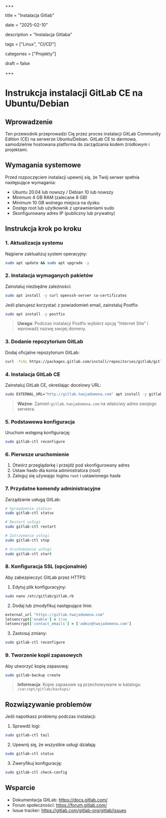 +++

title = "Instalacja Gitlab"

date = "2025-02-10"

description = "Instalacja Gitlaba"

tags = ["Linux", "CI/CD"]

categories = ["Projekty"]

draft = false

+++


# Instrukcja instalacji GitLab CE na Ubuntu/Debian

## Wprowadzenie
Ten przewodnik przeprowadzi Cię przez proces instalacji GitLab Community Edition (CE) na serwerze Ubuntu/Debian. GitLab CE to darmowa, samodzielnie hostowana platforma do zarządzania kodem źródłowym i projektami.

## Wymagania systemowe

Przed rozpoczęciem instalacji upewnij się, że Twój serwer spełnia następujące wymagania:

- Ubuntu 20.04 lub nowszy / Debian 10 lub nowszy
- Minimum 4 GB RAM (zalecane 8 GB)
- Minimum 10 GB wolnego miejsca na dysku
- Dostęp root lub użytkownik z uprawnieniami sudo
- Skonfigurowany adres IP (publiczny lub prywatny)

## Instrukcja krok po kroku

### 1. Aktualizacja systemu

Najpierw zaktualizuj system operacyjny:

```bash
sudo apt update && sudo apt upgrade -y
```

### 2. Instalacja wymaganych pakietów

Zainstaluj niezbędne zależności:

```bash
sudo apt install -y curl openssh-server ca-certificates
```

Jeśli planujesz korzystać z powiadomień email, zainstaluj Postfix:

```bash
sudo apt install -y postfix
```

> **Uwaga**: Podczas instalacji Postfix wybierz opcję "Internet Site" i wprowadź nazwę swojej domeny.

### 3. Dodanie repozytorium GitLab

Dodaj oficjalne repozytorium GitLab:

```bash
curl -fsSL https://packages.gitlab.com/install/repositories/gitlab/gitlab-ce/script.deb.sh | sudo bash
```

### 4. Instalacja GitLab CE

Zainstaluj GitLab CE, określając docelowy URL:

```bash
sudo EXTERNAL_URL="http://gitlab.twojadomena.com" apt install -y gitlab-ce
```

> **Ważne**: Zamień `gitlab.twojadomena.com` na właściwy adres swojego serwera.

### 5. Podstawowa konfiguracja

Uruchom wstępną konfigurację:

```bash
sudo gitlab-ctl reconfigure
```

### 6. Pierwsze uruchomienie

1. Otwórz przeglądarkę i przejdź pod skonfigurowany adres
2. Ustaw hasło dla konta administratora (root)
3. Zaloguj się używając loginu `root` i ustawionego hasła

### 7. Przydatne komendy administracyjne

Zarządzanie usługą GitLab:

```bash
# Sprawdzenie statusu
sudo gitlab-ctl status

# Restart usługi
sudo gitlab-ctl restart

# Zatrzymanie usługi
sudo gitlab-ctl stop

# Uruchomienie usługi
sudo gitlab-ctl start
```

### 8. Konfiguracja SSL (opcjonalnie)

Aby zabezpieczyć GitLab przez HTTPS:

1. Edytuj plik konfiguracyjny:
```bash
sudo nano /etc/gitlab/gitlab.rb
```

2. Dodaj lub zmodyfikuj następujące linie:
```ruby
external_url "https://gitlab.twojadomena.com"
letsencrypt['enable'] = true
letsencrypt['contact_emails'] = ['admin@twojadomena.com']
```

3. Zastosuj zmiany:
```bash
sudo gitlab-ctl reconfigure
```

### 9. Tworzenie kopii zapasowych

Aby utworzyć kopię zapasową:

```bash
sudo gitlab-backup create
```

> **Informacja**: Kopie zapasowe są przechowywane w katalogu `/var/opt/gitlab/backups/`

## Rozwiązywanie problemów

Jeśli napotkasz problemy podczas instalacji:

1. Sprawdź logi:
```bash
sudo gitlab-ctl tail
```

2. Upewnij się, że wszystkie usługi działają:
```bash
sudo gitlab-ctl status
```

3. Zweryfikuj konfigurację:
```bash
sudo gitlab-ctl check-config
```

## Wsparcie

- Dokumentacja GitLab: https://docs.gitlab.com/
- Forum społeczności: https://forum.gitlab.com/
- Issue tracker: https://gitlab.com/gitlab-org/gitlab/issues

